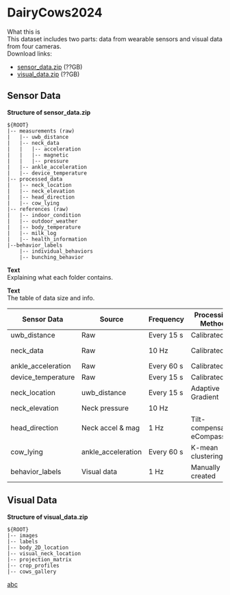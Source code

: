 # DairyCows2024


What this is\
This dataset includes two parts: data from wearable sensors and visual data from four cameras.\
Download links:
* [sensor_data.zip](link1) (??GB)
* [visual_data.zip](link1) (??GB)


Sensor Data
------


**Structure of sensor_data.zip**

```
${ROOT}
|-- measurements (raw)
|   |-- uwb_distance
|   |-- neck_data
|   |   |-- acceleration
|   |   |-- magnetic
|   |   |-- pressure
|   |-- ankle_acceleration
|   |-- device_temperature
|-- processed_data
|   |-- neck_location
|   |-- neck_elevation
|   |-- head_direction
|   |-- cow_lying
|-- references (raw)
|   |-- indoor_condition
|   |-- outdoor_weather
|   |-- body_temperature
|   |-- milk_log
|   |-- health_information
|--behavior_labels
    |-- individual_behaviors
    |-- bunching_behavior

```
**Text**\
Explaining what each folder contains.

**Text**\
The table of data size and info.

| Sensor Data | Source | Frequency | Processing Method | Duration | Size   |
|-------------|--------|-----------|-------------------|----------|--------|
| uwb_distance| Raw    | Every 15 s| Calibrated        | 14 days  |        |
| neck_data   | Raw    | 10 Hz     | Calibrated        | 14 days  | 9.6 GB |
| ankle_acceleration|Raw|Every 60 s|Calibrated       | 14 days  |        |
|device_temperature|Raw|Every 15 s|Calibrated          | 14 days  |        |
|neck_location|uwb_distance|Every 15 s|Adaptive Gradient|14 days  |        |
|neck_elevation|Neck pressure| 10 Hz | | 14 days |
|head_direction|Neck accel & mag| 1 Hz | Tilt-compensated eCompass|14 days| |
|cow_lying | ankle_acceleration | Every 60 s | K-mean clustering | 14 days | |
|behavior_labels| Visual data | 1 Hz | Manually created | 1 day | |


Visual Data
------
**Structure of visual_data.zip**
```
${ROOT}
|-- images
|-- labels
|-- body_2D_location
|-- visual_neck_location
|-- projection_matrix
|-- crop_profiles
|-- cows_gallery
```

[abc](abc)

<!--```
${ROOT}
|-- visual_data
|   |-- neck_data
|   |   |-- uwb_distance
|   |   |-- sensor_data
|   |   |-- head_direction
|   |   |-- device_temperature
|   |-- location_data
|   |-- ankle_data
```-->